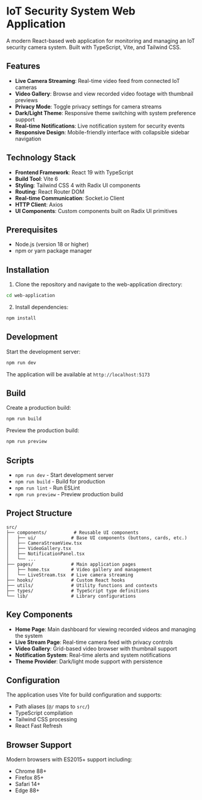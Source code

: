 # IoT Security System Web Application

A modern React-based web application for monitoring and managing an IoT security camera system. Built with TypeScript, Vite, and Tailwind CSS.

## Features

- **Live Camera Streaming**: Real-time video feed from connected IoT cameras
- **Video Gallery**: Browse and view recorded video footage with thumbnail previews
- **Privacy Mode**: Toggle privacy settings for camera streams
- **Dark/Light Theme**: Responsive theme switching with system preference support
- **Real-time Notifications**: Live notification system for security events
- **Responsive Design**: Mobile-friendly interface with collapsible sidebar navigation

## Technology Stack

- **Frontend Framework**: React 19 with TypeScript
- **Build Tool**: Vite 6
- **Styling**: Tailwind CSS 4 with Radix UI components
- **Routing**: React Router DOM
- **Real-time Communication**: Socket.io Client
- **HTTP Client**: Axios
- **UI Components**: Custom components built on Radix UI primitives

## Prerequisites

- Node.js (version 18 or higher)
- npm or yarn package manager

## Installation

1. Clone the repository and navigate to the web-application directory:
```bash
cd web-application
```

2. Install dependencies:
```bash
npm install
```

## Development

Start the development server:
```bash
npm run dev
```

The application will be available at `http://localhost:5173`

## Build

Create a production build:
```bash
npm run build
```

Preview the production build:
```bash
npm run preview
```

## Scripts

- `npm run dev` - Start development server
- `npm run build` - Build for production
- `npm run lint` - Run ESLint
- `npm run preview` - Preview production build

## Project Structure

```
src/
├── components/          # Reusable UI components
│   ├── ui/             # Base UI components (buttons, cards, etc.)
│   ├── CameraStreamView.tsx
│   ├── VideoGallery.tsx
│   ├── NotificationPanel.tsx
│   └── ...
├── pages/              # Main application pages
│   ├── home.tsx        # Video gallery and management
│   └── LiveStream.tsx  # Live camera streaming
├── hooks/              # Custom React hooks
├── utils/              # Utility functions and contexts
├── types/              # TypeScript type definitions
└── lib/                # Library configurations
```

## Key Components

- **Home Page**: Main dashboard for viewing recorded videos and managing the system
- **Live Stream Page**: Real-time camera feed with privacy controls
- **Video Gallery**: Grid-based video browser with thumbnail support
- **Notification System**: Real-time alerts and system notifications
- **Theme Provider**: Dark/light mode support with persistence

## Configuration

The application uses Vite for build configuration and supports:
- Path aliases (`@/` maps to `src/`)
- TypeScript compilation
- Tailwind CSS processing
- React Fast Refresh

## Browser Support

Modern browsers with ES2015+ support including:
- Chrome 88+
- Firefox 85+
- Safari 14+
- Edge 88+
